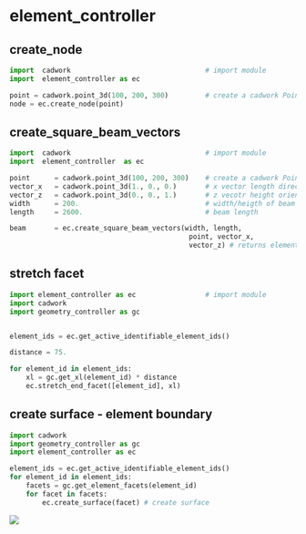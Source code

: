 # element_controller

## create_node

```python 
import  cadwork                                 # import module
import  element_controller as ec

point = cadwork.point_3d(100, 200, 300)         # create a cadwork Point   
node = ec.create_node(point)
```
## create_square_beam_vectors
```python 
import  cadwork                                 # import module
import  element_controller  as ec

point      = cadwork.point_3d(100, 200, 300)    # create a cadwork Point   
vector_x   = cadwork.point_3d(1., 0., 0.)       # x vector length direction
vector_z   = cadwork.point_3d(0., 0., 1.)       # z vecotr height orientation 
width      = 200.                               # width/heigth of beam section
length     = 2600.                              # beam length

beam       = ec.create_square_beam_vectors(width, length, 
                                            point, vector_x, 
                                            vector_z) # returns element_id
```

## stretch facet
```python 
import element_controller as ec                 # import module
import cadwork
import geometry_controller as gc


element_ids = ec.get_active_identifiable_element_ids()

distance = 75.

for element_id in element_ids:
    xl = gc.get_xl(element_id) * distance
    ec.stretch_end_facet([element_id], xl)
```

## create surface - element boundary

```python
import cadwork
import geometry_controller as gc
import element_controller as ec

element_ids = ec.get_active_identifiable_element_ids()
for element_id in element_ids:
    facets = gc.get_element_facets(element_id)
    for facet in facets:
        ec.create_surface(facet) # create surface
```

<noscript>
    <img src="https://analytics.cadwork.ca/ingress/e6b1702b-6224-4e93-94b7-9e4c2cd7ae06/pixel.gif">
</noscript>
<script defer src="https://analytics.cadwork.ca/ingress/e6b1702b-6224-4e93-94b7-9e4c2cd7ae06/script.js"></script>